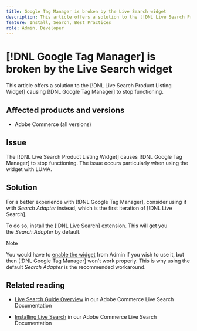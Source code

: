 ```yaml
---
title: Google Tag Manager is broken by the Live Search widget
description: This article offers a solution to the [!DNL Live Search Product Listing  Widget] causing [!DNL Google Tag Manager] to stop functioning.
feature: Install, Search, Best Practices
role: Admin, Developer
---
```

# [!DNL Google Tag Manager] is broken by the Live Search widget

This article offers a solution to the [!DNL Live Search Product Listing  Widget] causing [!DNL Google Tag Manager] to stop functioning.

## Affected products and versions

* Adobe Commerce (all versions)

## Issue

The [!DNL Live Search Product Listing  Widget] causes [!DNL Google Tag Manager] to stop functioning. The issue occurs particularly when using the widget with LUMA. 

## Solution

For a better experience with [!DNL Google Tag Manager], consider using it with *Search Adapter* instead, which is the first iteration of [!DNL Live Search]. 

To do so, install the [!DNL Live Search] extension. This will get you the *Search Adapter* by default.

>[!NOTE]
>
>You would have to [enable the widget](https://experienceleague.adobe.com/docs/commerce-merchant-services/live-search/live-search-storefront/plp-styling.html) from Admin if you wish to use it, but then [!DNL Google Tag Manager] won't work properly. This is why using the default *Search Adapter* is the recommended workaround.

## Related reading

* [Live Search Guide Overview](https://experienceleague.adobe.com/docs/commerce-merchant-services/live-search/guide-overview.html) in our Adobe Commerce Live Search Documentation

* [Installing Live Search](https://experienceleague.adobe.com/docs/commerce-merchant-services/live-search/onboard/install.html) in our Adobe Commerce Live Search Documentation
